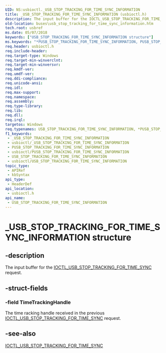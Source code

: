 ```yaml
---
UID: NS:usbioctl._USB_STOP_TRACKING_FOR_TIME_SYNC_INFORMATION
title: _USB_STOP_TRACKING_FOR_TIME_SYNC_INFORMATION (usbioctl.h)
description: The input buffer for the IOCTL_USB_STOP_TRACKING_FOR_TIME_SYNC request.
old-location: buses\usb_stop_tracking_for_time_sync_information.htm
tech.root: usbref
ms.date: 05/07/2018
keywords: ["USB_STOP_TRACKING_FOR_TIME_SYNC_INFORMATION structure"]
ms.keywords: "*PUSB_STOP_TRACKING_FOR_TIME_SYNC_INFORMATION, PUSB_STOP_TRACKING_FOR_TIME_SYNC_INFORMATION, PUSB_STOP_TRACKING_FOR_TIME_SYNC_INFORMATION structure pointer [Buses], USB_STOP_TRACKING_FOR_TIME_SYNC_INFORMATION, USB_STOP_TRACKING_FOR_TIME_SYNC_INFORMATION structure [Buses], _USB_STOP_TRACKING_FOR_TIME_SYNC_INFORMATION, buses.usb_stop_tracking_for_time_sync_information, usbioctl/PUSB_STOP_TRACKING_FOR_TIME_SYNC_INFORMATION, usbioctl/USB_STOP_TRACKING_FOR_TIME_SYNC_INFORMATION"
req.header: usbioctl.h
req.include-header: 
req.target-type: Windows
req.target-min-winverclnt: 
req.target-min-winversvr: 
req.kmdf-ver: 
req.umdf-ver: 
req.ddi-compliance: 
req.unicode-ansi: 
req.idl: 
req.max-support: 
req.namespace: 
req.assembly: 
req.type-library: 
req.lib: 
req.dll: 
req.irql: 
targetos: Windows
req.typenames: USB_STOP_TRACKING_FOR_TIME_SYNC_INFORMATION, *PUSB_STOP_TRACKING_FOR_TIME_SYNC_INFORMATION
f1_keywords:
 - _USB_STOP_TRACKING_FOR_TIME_SYNC_INFORMATION
 - usbioctl/_USB_STOP_TRACKING_FOR_TIME_SYNC_INFORMATION
 - PUSB_STOP_TRACKING_FOR_TIME_SYNC_INFORMATION
 - usbioctl/PUSB_STOP_TRACKING_FOR_TIME_SYNC_INFORMATION
 - USB_STOP_TRACKING_FOR_TIME_SYNC_INFORMATION
 - usbioctl/USB_STOP_TRACKING_FOR_TIME_SYNC_INFORMATION
topic_type:
 - APIRef
 - kbSyntax
api_type:
 - HeaderDef
api_location:
 - usbioctl.h
api_name:
 - USB_STOP_TRACKING_FOR_TIME_SYNC_INFORMATION
---
```


# _USB_STOP_TRACKING_FOR_TIME_SYNC_INFORMATION structure


## -description

The input buffer for the <a href="/windows-hardware/drivers/ddi/usbioctl/ni-usbioctl-ioctl_usb_stop_tracking_for_time_sync">IOCTL_USB_STOP_TRACKING_FOR_TIME_SYNC</a> request.

## -struct-fields

### -field TimeTrackingHandle

The time racking handle received in the previous <a href="/windows-hardware/drivers/ddi/usbioctl/ni-usbioctl-ioctl_usb_stop_tracking_for_time_sync">IOCTL_USB_STOP_TRACKING_FOR_TIME_SYNC</a> request.

## -see-also

<a href="/windows-hardware/drivers/ddi/usbioctl/ni-usbioctl-ioctl_usb_stop_tracking_for_time_sync">IOCTL_USB_STOP_TRACKING_FOR_TIME_SYNC</a>
